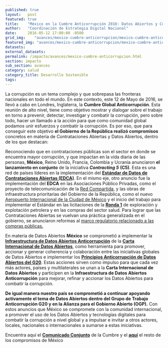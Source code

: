 ```yaml
---
published: true
layout:   post
featured: true
title:    "México en la Cumbre Anticorrupción 2016: Datos Abiertos y Contrataciones Abiertas"
author:   "Coordinación de Estrategia Digital Nacional"
date:     2016-05-12 17:00:00 -0500
grid_img:    "avances/mexico-cumbre-anticorrupcion/mexico-cumbre-anticorrupcion_grid.png"
featured_img: "avances/mexico-cumbre-anticorrupcion/mexico-cumbre-anticorrupcion_featured.png"
datasets:
external_datasets:
permalink: /impacto/avances/mexico-cumbre-anticorrupcion.html
section: impacto
sub_section: avances
category: salud
category_title: Desarrollo Sostenible
tags:
---
```


La corrupción es un tema complejo y que sobrepasa las fronteras nacionales en todo el mundo. En este contexto, este 12 de Mayo de 2016, se llevó a cabo en Londres, Inglaterra, la **Cumbre Global Anticorrupción**. Esta reunión de alto nivel, tiene como objetivo mostrar y dialogar sobre el trabajo en torno a prevenir, detectar, investigar y combatir la corrupción, pero sobre todo, hacer un llamado a la acción para que como comunidad global podamos unir esfuerzos y combatir la corrupción.  Es por eso, que para conseguir este objetivo **el Gobierno de la República realizó compromisos** concretos en materia de Contrataciones Abiertas y Datos Abiertos, dentro de los que destacan:

Reconociendo que en contrataciones públicas son el sector en donde se encuentra mayor corrupción, y que impactan en la vida diaria de las personas,  **México**, Reino Unido, Francia, Colombia y Ucrania anunciaron **el lanzamiento en conjunto** de la  iniciativa ***Contracting 5*** **(C5)**. Esta es una red de países líderes en la implementación del **[Estándar de Datos de Contrataciones Abiertas (EDCA)](http://datos.gob.mx/impacto/casos-de-uso/contrataciones-abiertas.html)**.  En el mismo eje, otro anuncio fue la implementación del **EDCA** en las Asociaciones Público Privadas, como el proyecto de telecomunicación de la [Red Compartida](http://datos.gob.mx/redcompartida/), y las obras de infraestructura prioritarias del Gobierno de la República, como el nuevo [Aeropuerto Internacional de la Ciudad de México](http://busca.datos.gob.mx/#!/instituciones/gacm/) y el inicio del trabajo para implementar el Estándar en las licitaciones de la **[Ronda 1](http://ronda1.gob.mx/)** de exploración y explotación petrolera y en las compras del sector salud. Para lograr que las Contrataciones Abiertas se vuelvan una práctica generalizada en el gobierno, se anunciaron reformas al [marco regulatorio relacionado a las compras públicas.](http://www.gob.mx/sfp/articulos/propuesta-de-reformas-reglamentarias-en-materia-de-contrataciones-publicas-para-fortalecer-su-transparencia-e-imparcialidad)

En materia de Datos Abiertos **México** se comprometió a implementar la **[Infraestructura de Datos Abiertos Anticorrupción](http://opendatacharter.net/experiences-and-ideas-to-fight-corruption/)** de la **[Carta Internacional de Datos Abiertos](http://opendatacharter.net/)**, como herramienta para promover, accionar y generar coherencia y colaboración entre las iniciativas globales de Datos Abiertos e implementar los **[Principios Anticorrupción de Datos Abiertos del G20](http://www.g20.utoronto.ca/2015/G20-Anti-Corruption-Open-Data-Principles.pdf)**.  Estas acciones sirven como impulso para que cada vez más actores, países y multilaterales se unan a la **Carta Internacional de Datos Abiertos** y participen en la **Infraestructura de Datos Abiertos Anticorrupción** para mejorar, refinar y accionar los Datos Abiertos para combatir la corrupción.

**De igual manera nuestro país se comprometió a continuar apoyando activamente el tema de Datos Abiertos dentro del Grupo de Trabajo Anticorrupción G20 y en la Alianza para el Gobierno Abierto (OGP).** Con estos anuncios que México se compromete con la comunidad internacional, a promover el uso de los Datos Abiertos y tecnologías digitales para combatir la corrupción a nivel global y a impulsar e invitar a otros actores, locales, nacionales o internacionales a sumarse a estas iniciativas.

Encuentra aquí el **[Comunicado Conjunto](https://www.gov.uk/government/uploads/system/uploads/attachment_data/file/522791/FINAL_-_AC_Summit_Communique_-_May_2016.pdf)** de la Cumbre y el **[aquí](https://www.gov.uk/government/uploads/system/uploads/attachment_data/file/522966/Mexico.pdf)** el resto de los compromisos de México

